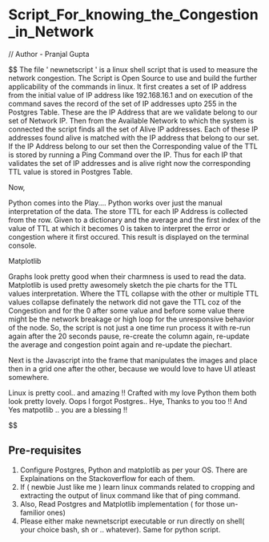 # Script_For_knowing_the_Congestion_in_Network

// Author - Pranjal Gupta


$$
The file ' newnetscript ' is a linux shell script that is used to measure the network congestion. The Script is Open Source to use and build the further applicability of the commands in linux.
It first creates a set of IP address from the initial value of IP address like 192.168.16.1 and on execution of the command saves the record of the set of IP addresses upto 255 in the Postgres Table.
These are the IP Address that are we validate belong to our set of Network IP.
Then from the Available Network to which the system is connected the script finds all the set of Alive IP addresses. Each of these IP addresses found alive is matched with the IP address that belong to our set.
If the IP Address belong to our set then the Corresponding value of the TTL is stored by running a Ping Command over the IP. Thus for each IP that validates the set of IP addresses and is alive right now the corresponding 
TTL value is stored in Postgres Table.

Now, 

Python comes into the Play....
Python works over just the manual interpretation of the data. The store TTL for each IP Address is collected from the row. Given to a dictionary and the average and the first index of the value of TTL at which it becomes 0
is taken to interpret the error or congestion where it first occured. This result is displayed on the terminal console.

Matplotlib

Graphs look pretty good when their charmness is used to read the data. Matplotlib is used pretty awesomely sketch the pie charts for the TTL values interpretation. Where the TTL collapse with the other or multiple TTL values
collapse definately the network did not gave the TTL coz of the Congestion and for the 0 after some value and before some value there might be the network breakage or high loop for the unresponsive behavior of the node. 
So, the script is not just a one time run process it with re-run again after the 20 seconds pause, re-create the column again, re-update the average and congestion point again and re-update the piechart.

Next is the Javascript into the frame that manipulates the images and place then in a grid one after the other, because we would love to have UI atleast somewhere.

Linux is pretty cool.. and amazing !! Crafted with my love Python them both look pretty lovely. Oops I forgot Postgres.. Hye, Thanks to you too !!
And Yes matpotlib .. you are a blessing !!

$$

## Pre-requisites
   1. Configure Postgres, Python and matplotlib as per your OS. There are Explainations on the Stackoverflow for each of them.
   2. If ( newbie Just like me ) learn linux commands related to cropping and extracting the output of linux command like that of ping command.
   3. Also, Read Postgres and Matplotlib implementation ( for those un-familior ones)
   4. Please either make newnetscript executable or run directly on shell( your choice bash, sh or .. whatever). Same for python script.
